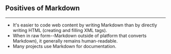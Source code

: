 ## Positives of Markdown
---
- It's easier to code web content by writing Markdown than by directly writing HTML (creating and filling XML tags).
- When in raw form--Markdown outside of platform that converts Markdown), it generally remains human-readable.
- Many projects use Markdown for documentation.
